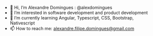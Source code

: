 - 👋 Hi, I’m Alexandre Domingues : @alexdomingues
- 👀 I’m interested in software development and product development
- 🌱 I’m currently learning Angular, Typescript, CSS, Bootstrap, Nativescript
- 📫 How to reach me: alexandre.filipe.domingues@gmail.com

<!---
alexdomingues/alexdomingues is a ✨ special ✨ repository because its `README.md` (this file) appears on your GitHub profile.
You can click the Preview link to take a look at your changes.
--->
